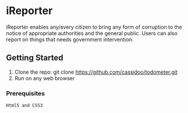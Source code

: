 # iReporter
iReporter enables any/every citizen to bring any form of corruption to the notice of appropriate authorities and the general public. Users can also report on things that needs government intervention.

## Getting Started

1. Clone the repo:
    git clone https://github.com/cassidoo/todometer.git
2. Run on any web browser    


### Prerequisites

```
Html5 and CSS3
```